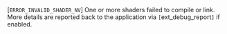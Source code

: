 [`ERROR_INVALID_SHADER_NV`] One or more shaders failed to compile
or link.
More details are reported back to the application via
`[`ext_debug_report`]` if enabled.
